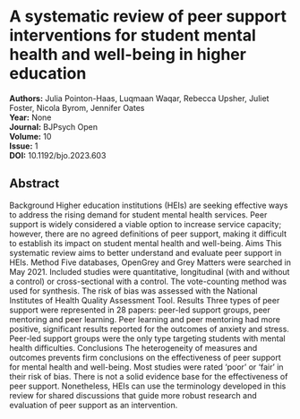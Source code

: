 # A systematic review of peer support interventions for student mental health and well-being in higher education

**Authors:** Julia Pointon-Haas, Luqmaan Waqar, Rebecca Upsher, Juliet Foster, Nicola Byrom, Jennifer Oates  
**Year:** None  
**Journal:** BJPsych Open  
**Volume:** 10  
**Issue:** 1  
**DOI:** 10.1192/bjo.2023.603  

## Abstract
Background	    Higher education institutions (HEIs) are seeking effective ways to address the rising demand for student mental health services. Peer support is widely considered a viable option to increase service capacity; however, there are no agreed definitions of peer support, making it difficult to establish its impact on student mental health and well-being.	  	  	    Aims	    This systematic review aims to better understand and evaluate peer support in HEIs.	  	  	    Method	    Five databases, OpenGrey and Grey Matters were searched in May 2021. Included studies were quantitative, longitudinal (with and without a control) or cross-sectional with a control. The vote-counting method was used for synthesis. The risk of bias was assessed with the National Institutes of Health Quality Assessment Tool.	  	  	    Results	    Three types of peer support were represented in 28 papers: peer-led support groups, peer mentoring and peer learning. Peer learning and peer mentoring had more positive, significant results reported for the outcomes of anxiety and stress. Peer-led support groups were the only type targeting students with mental health difficulties.	  	  	    Conclusions	    The heterogeneity of measures and outcomes prevents firm conclusions on the effectiveness of peer support for mental health and well-being. Most studies were rated ‘poor’ or ‘fair’ in their risk of bias. There is not a solid evidence base for the effectiveness of peer support. Nonetheless, HEIs can use the terminology developed in this review for shared discussions that guide more robust research and evaluation of peer support as an intervention.

